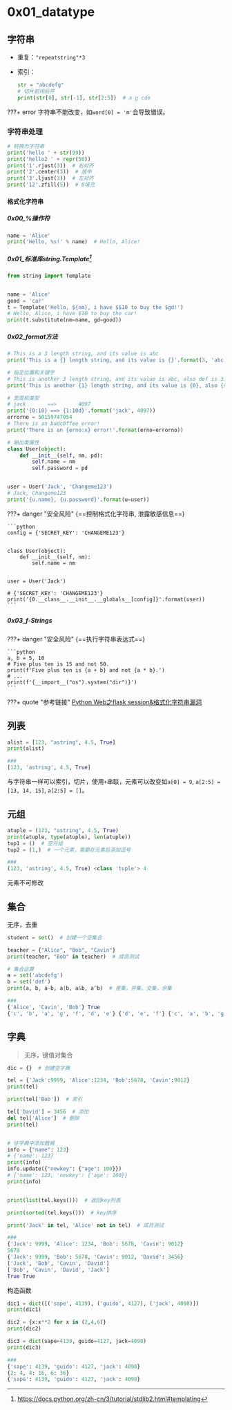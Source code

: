 # 0x01_datatype

## 字符串

- 重复：`"repeatstring"*3`
- 索引：

    ```python
    str = "abcdefg"
    # 切片前闭后开
    print(str[0], str[-1], str[2:5])  # a g cde
    ```

???+ error
    字符串不能改变，如`word[0] = 'm'`会导致错误。

### 字符串处理

```python
# 转换为字符串
print('hello ' + str(99))
print('hello2 ' + repr(50))
print('1'.rjust(3))  # 右对齐
print('2'.center(3))  # 居中
print('3'.ljust(3))  # 左对齐
print('12'.zfill(5))  # 0填充
```

#### 格式化字符串

##### 0x00_%操作符

```python
name = 'Alice'
print('Hello, %s!' % name)  # Hello, Alice!
```

##### 0x01_标准库string.Template[^template]

[^template]: <https://docs.python.org/zh-cn/3/tutorial/stdlib2.html#templating>

```python
from string import Template


name = 'Alice'
good = 'car'
t = Template('Hello, ${nm}, i have $$10 to buy the $gd!')
# Hello, Alice, i have $10 to buy the car!
print(t.substitute(nm=name, gd=good))
```

##### 0x02_format方法

```python
# This is a 3 length string, and its value is abc
print('This is a {} length string, and its value is {}'.format(3, 'abc'))

# 指定位置和关键字
# This is another 3 length string, and its value is abc, also def is 3.
print('This is another {1} length string, and its value is {0}, also {str} is 3.'.format('abc', 3, str='def'))

# 宽度和类型
# jack       ==>       4097
print('{0:10} ==> {1:10d}'.format('jack', 4097))
errorno = 50159747054
# There is an badc0ffee error!
print('There is an {erno:x} error!'.format(erno=errorno))

# 输出类属性
class User(object):
    def __init__(self, nm, pd):
        self.name = nm
        self.password = pd


user = User('Jack', 'Changeme123')
# Jack, Changeme123
print('{u.name}, {u.password}'.format(u=user))
```

???+ danger "安全风险"
    {==控制格式化字符串, 泄露敏感信息==}

    ```python
    config = {'SECRET_KEY': 'CHANGEME123'}


    class User(object):
        def __init__(self, nm):
            self.name = nm


    user = User('Jack')

    # {'SECRET_KEY': 'CHANGEME123'}
    print('{0.__class__.__init__.__globals__[config]}'.format(user))
    ```

##### 0x03_f-Strings

???+ danger "安全风险"
    {==执行字符串表达式==}

    ```python
    a, b = 5, 10
    # Five plus ten is 15 and not 50.
    print(f'Five plus ten is {a + b} and not {a * b}.')
    # ...
    print(f'{__import__("os").system("dir")}')
    ```


???+ quote "参考链接"
    [Python Web之flask session&格式化字符串漏洞](https://xz.aliyun.com/t/3569)


## 列表

```python
alist = [123, "astring", 4.5, True]
print(alist)

###
[123, 'astring', 4.5, True]
```

与字符串一样可以索引，切片，使用`+`串联，元素可以改变如`a[0] = 9`, `a[2:5] = [13, 14, 15]`, `a[2:5] = []`。

## 元组

```python
atuple = (123, "astring", 4.5, True)
print(atuple, type(atuple), len(atuple))
tup1 = ()  # 空元组
tup2 = (1,)  # 一个元素，需要在元素后添加逗号

###
(123, 'astring', 4.5, True) <class 'tuple'> 4
```

元素不可修改

## 集合

无序，去重

```python
student = set()  # 创建一个空集合

teacher = {"Alice", "Bob", "Cavin"}
print(teacher, "Bob" in teacher)  # 成员测试

# 集合运算
a = set('abcdefg')
b = set('def')
print(a, b, a-b, a|b, a&b, a^b)  # 差集，并集，交集，余集

###
{'Alice', 'Cavin', 'Bob'} True
{'c', 'b', 'a', 'g', 'f', 'd', 'e'} {'d', 'e', 'f'} {'c', 'a', 'b', 'g'} {'c', 'b', 'a', 'g', 'f', 'd', 'e'} {'d', 'e', 'f'} {'c', 'b', 'a', 'g'}
```

## 字典

> 无序，键值对集合

```python
dic = {}  # 创建空字典

tel = {'Jack':9999, 'Alice':1234, 'Bob':5678, 'Cavin':9012}
print(tel)

print(tel['Bob'])  # 索引

tel['David'] = 3456  # 添加
del tel['Alice']  # 删除
print(tel)


# 往字典中添加数据
info = {"name": 123}
# {'name': 123}
print(info)
info.update({"newkey": {"age": 100}})
# {'name': 123, 'newkey': {'age': 100}}
print(info)


print(list(tel.keys()))  # 返回key列表

print(sorted(tel.keys()))  # key排序

print('Jack' in tel, 'Alice' not in tel)  # 成员测试

###
{'Jack': 9999, 'Alice': 1234, 'Bob': 5678, 'Cavin': 9012}
5678
{'Jack': 9999, 'Bob': 5678, 'Cavin': 9012, 'David': 3456}
['Jack', 'Bob', 'Cavin', 'David']
['Bob', 'Cavin', 'David', 'Jack']
True True
```

构造函数

```python
dic1 = dict([('sape', 4139), ('guido', 4127), ('jack', 4098)])
print(dic1)

dic2 = {x:x**2 for x in (2,4,6)}
print(dic2)

dic3 = dict(sape=4139, guido=4127, jack=4098)
print(dic3)

###
{'sape': 4139, 'guido': 4127, 'jack': 4098}
{2: 4, 4: 16, 6: 36}
{'sape': 4139, 'guido': 4127, 'jack': 4098}
```
